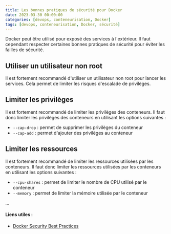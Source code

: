 ```yaml
---
title: Les bonnes pratiques de sécurité pour Docker
date: 2023-03-30 00:00:00
categories: [devops, conteneurisation, Docker]
tags: [devops, conteneurisation, Docker, sécurité]
---
```


Docker peut être utilisé pour exposé des services à l'extérieur. Il faut cependant respecter certaines bonnes pratiques de sécurité pour éviter les failles de sécurité.

## Utiliser un utilisateur non root

Il est fortement recommandé d'utiliser un utilisateur non root pour lancer les services. Cela permet de limiter les risques d'escalade de privilèges.

## Limiter les privilèges

Il est fortement recommandé de limiter les privilèges des conteneurs. Il faut donc limiter les privilèges des conteneurs en utilisant les options suivantes :

- `--cap-drop` : permet de supprimer les privilèges du conteneur
- `--cap-add` : permet d'ajouter des privilèges au conteneur

## Limiter les ressources

Il est fortement recommandé de limiter les ressources utilisées par les conteneurs. Il faut donc limiter les ressources utilisées par les conteneurs en utilisant les options suivantes :

- `--cpu-shares` : permet de limiter le nombre de CPU utilisé par le conteneur
- `--memory` : permet de limiter la mémoire utilisée par le conteneur

...

#### Liens utiles : 
- [Docker Security Best Practices](https://blog.gitguardian.com/how-to-improve-your-docker-containers-security-cheat-sheet/)